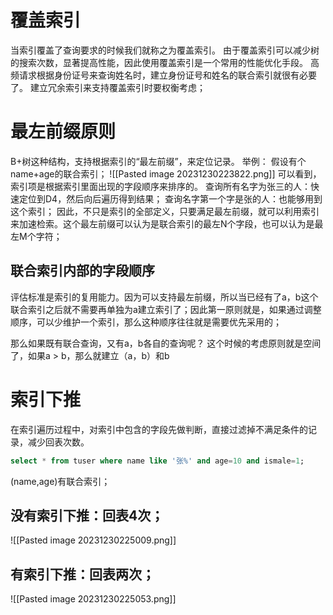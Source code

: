 # 覆盖索引
当索引覆盖了查询要求的时候我们就称之为覆盖索引。
由于覆盖索引可以减少树的搜索次数，显著提高性能，因此使用覆盖索引是一个常用的性能优化手段。
高频请求根据身份证号来查询姓名时，建立身份证号和姓名的联合索引就很有必要了。
建立冗余索引来支持覆盖索引时要权衡考虑；

# 最左前缀原则
B+树这种结构，支持根据索引的“最左前缀”，来定位记录。
举例：
假设有个name+age的联合索引；
![[Pasted image 20231230223822.png]]
可以看到，索引项是根据索引里面出现的字段顺序来排序的。
查询所有名字为张三的人：快速定位到D4，然后向后遍历得到结果；
查询名字第一个字是张的人：也能够用到这个索引；
因此，不只是索引的全部定义，只要满足最左前缀，就可以利用索引来加速检索。这个最左前缀可以认为是联合索引的最左N个字段，也可以认为是最左M个字符；

## 联合索引内部的字段顺序
评估标准是索引的复用能力。因为可以支持最左前缀，所以当已经有了a，b这个联合索引之后就不需要再单独为a建立索引了；因此第一原则就是，如果通过调整顺序，可以少维护一个索引，那么这种顺序往往就是需要优先采用的；

那么如果既有联合查询，又有a，b各自的查询呢？
这个时候的考虑原则就是空间了，如果a  >  b，那么就建立（a，b）和b

# 索引下推
在索引遍历过程中，对索引中包含的字段先做判断，直接过滤掉不满足条件的记录，减少回表次数。

```sql
select * from tuser where name like '张%' and age=10 and ismale=1;
```

(name,age)有联合索引；
## 没有索引下推：回表4次；
![[Pasted image 20231230225009.png]]
## 有索引下推：回表两次；
![[Pasted image 20231230225053.png]]